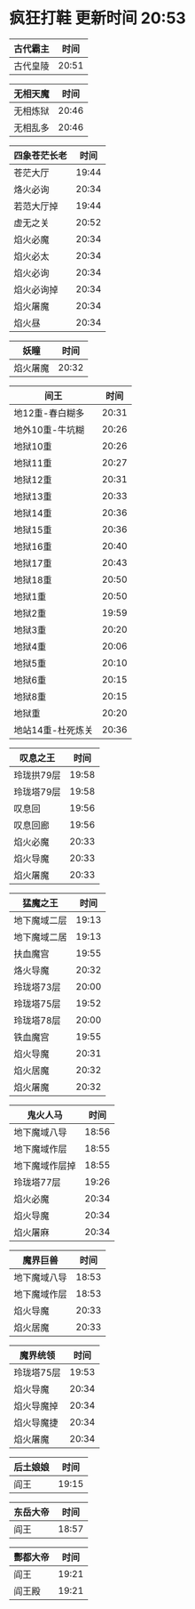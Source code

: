 # 疯狂打鞋 更新时间 20:53

| 古代霸主   | 时间    |
|--------|-------|
| 古代皇陵 | 20:51 |

| 无相天魔   | 时间    |
|--------|-------|
| 无相炼狱 | 20:46 |
| 无相乱多 | 20:46 |

| 四象苍茫长老   | 时间    |
|--------|-------|
| 苍茫大厅 | 19:44 |
| 烙火必询 | 20:34 |
| 若范大厅掉 | 19:44 |
| 虚无之关 | 20:52 |
| 焰火必魔 | 20:34 |
| 焰火必太 | 20:34 |
| 焰火必询 | 20:34 |
| 焰火必询掉 | 20:34 |
| 焰火屠魔 | 20:34 |
| 焰火昼 | 20:34 |

| 妖瞳   | 时间    |
|--------|-------|
| 焰火屠魔 | 20:32 |

| 间王   | 时间    |
|--------|-------|
| 地12重-春白糊多 | 20:31 |
| 地外10重-牛坑糊 | 20:26 |
| 地狱10重 | 20:26 |
| 地狱11重 | 20:27 |
| 地狱12重 | 20:31 |
| 地狱13重 | 20:33 |
| 地狱14重 | 20:36 |
| 地狱15重 | 20:36 |
| 地狱16重 | 20:40 |
| 地狱17重 | 20:43 |
| 地狱18重 | 20:50 |
| 地狱1重 | 20:50 |
| 地狱2重 | 19:59 |
| 地狱3重 | 20:20 |
| 地狱4重 | 20:06 |
| 地狱5重 | 20:10 |
| 地狱6重 | 20:15 |
| 地狱8重 | 20:15 |
| 地狱重 | 20:20 |
| 地站14重-杜死炼关 | 20:36 |

| 叹息之王   | 时间    |
|--------|-------|
| 玲珑拱79层 | 19:58 |
| 玲珑塔79层 | 19:58 |
| 叹息回 | 19:56 |
| 叹息回廊 | 19:56 |
| 焰火必魔 | 20:33 |
| 焰火导魔 | 20:33 |
| 焰火屠魔 | 20:33 |

| 猛魔之王   | 时间    |
|--------|-------|
| 地下魔域二层 | 19:13 |
| 地下魔域二居 | 19:13 |
| 扶血魔宫 | 19:55 |
| 烙火导魔 | 20:32 |
| 玲珑塔73层 | 20:00 |
| 玲珑塔75层 | 19:52 |
| 玲珑塔78层 | 20:00 |
| 铁血魔宫 | 19:55 |
| 焰火导魔 | 20:31 |
| 焰火居魔 | 20:32 |
| 焰火屠魔 | 20:32 |

| 鬼火人马   | 时间    |
|--------|-------|
| 地下魔域八导 | 18:56 |
| 地下魔域作层 | 18:55 |
| 地下魔域作层掉 | 18:55 |
| 玲珑塔77层 | 19:26 |
| 焰火必魔 | 20:34 |
| 焰火导魔 | 20:34 |
| 焰火屠麻 | 20:34 |

| 魔界巨兽   | 时间    |
|--------|-------|
| 地下魔域八导 | 18:53 |
| 地下魔域作层 | 18:53 |
| 焰火导魔 | 20:33 |
| 焰火居魔 | 20:33 |

| 魔界统领   | 时间    |
|--------|-------|
| 玲珑塔75层 | 19:53 |
| 焰火导魔 | 20:34 |
| 焰火导魔掉 | 20:34 |
| 焰火导魔捷 | 20:34 |
| 焰火屠魔 | 20:34 |

| 后土娘娘   | 时间    |
|--------|-------|
| 阎王 | 19:15 |

| 东岳大帝   | 时间    |
|--------|-------|
| 阎王 | 18:57 |

| 酆都大帝   | 时间    |
|--------|-------|
| 阎王 | 19:21 |
| 阎王殿 | 19:21 |
